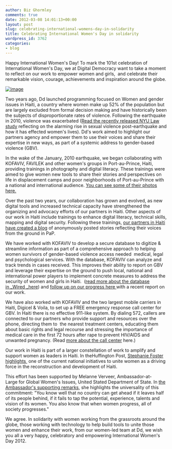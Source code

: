 ```yaml
---
author: Biz Ghormley
comments: true
date: 2012-03-08 14:01:13+00:00
layout: post
slug: celebrating-international-womens-day-in-solidarity
title: Celebrating International Women's Day in solidarity
wordpress_id: 3762
categories:
- blog
---
```


Happy International Women's Day! To mark the 101st celebration of International Women's Day, we at Digital Democracy want to take a moment to reflect on our work to empower women and girls,  and celebrate their remarkable vision, courage, achievements and inspiration around the globe.

[![image](http://farm8.staticflickr.com/7054/6816404034_5e48e0f18e_o.jpg)](http://www.usip.org/node/8090)

Two years ago, Dd launched programming focused on Women and gender issues in Haiti, a country where women make up 52% of the population but are largely excluded from formal decision making and have historically been the subjects of disproportionate rates of violence. Following the earthquake in 2010, violence was exacerbated ([Read the recently released NYU Law study](http://www.law.nyu.edu/news/SATTERTHWAITE_MARGARET_CHRGJ_GJC_HAITI_REPORT) reflecting on the alarming rise in sexual violence post-earthquake and how it has effected women's lives). Dd's work aimed to highlight our partners agency and empower them to use their voices and share their expertise in new ways, as part of a systemic address to gender-based violence (GBV).

In the wake of the January, 2010 earthquake, we began collaborating with KOFAVIV, FAVILEK and other women's groups in Port-au-Prince, Haiti, providing trainings in photography and digital literacy. These trainings were aimed to give women new tools to share their stories and perspectives on life in displacement camps and poor neighborhoods of Port-au-Prince with a national and international audience. [You can see some of their photos here.](http://digital-democracy.org/haiti/photos/)

Over the past two years, our collaboration has grown and evolved, as new digital tools and increased technical capacity have strengthened the organizing and advocacy efforts of our partners in Haiti. Other aspects of our work in Haiti include trainings to enhance digital literacy, technical skills, mapping and digital security. Following these trainings, [our partners in Haiti have created a blog](http://fanmpale.blogspot.com/) of anonymously posted stories reflecting their voices from the ground in PaP.

We have worked with KOFAVIV to develop a secure database to digitize & streamline information as part of a comprehensive approach to helping women survivors of gender-based violence access needed  medical, legal and psychological services. With the database, KOFAVIV can analyze and track trends in cases received. This improves their ability to report on GBV and leverage their expertise on the ground to push local, national and international power players to implement concrete measures to address the security of women and girls in Haiti.  ([read more about the database in _Wired _here](http://haitirewired.wired.com/profiles/blogs/using-tech-to-document-haitis)) and [follow up on our progress here ](http://www.usip.org/node/8090)with a recent report on our work.

We have also worked with KOFAVIV and the two largest mobile carriers in Haiti, Digicel & Voila, to set up a FREE emergency response call center for GBV. In Haiti there is no effective 911-like system. By dialing 572, callers are connected to our partners who provide support and resources over the phone, directing them to  the nearest treatment centers, educating them about basic rights and legal recourse and stressing the importance of medical care in the first 72 hours after rape to prevent HIV/AIDS and unwanted pregnancy. (Read [more about the call center](http://betanews.com/newswire/2011/09/22/only-emergency-response-system-dedicated-to-rape-and-sexual-violence-in-haiti-launches/) here.)

Our work in Haiti is part of a larger constellation of work to amplify and support women as leaders in Haiti. In theHuffington Post, [Stephanie Foster highlights ](http://www.huffingtonpost.com/stephenie-foster/rebuilding-haiti_b_1318914.html) one of the current national initiatives to unite women as a driving force in the reconstruction and development of Haiti.

This effort has been supported by Melanne Verveer, Ambassador-at-Large for Global Women's Issues, United Stated Department of State. In [the Ambassador's supporting remarks](http://www.state.gov/s/gwi/rls/rem/2012/184848.htm), she highlights the universality of this commitment: "You know well that no country can get ahead if it leaves half of its people behind, if it fails to tap the potential, experience, talents and vision of its women. You also know that when women progress, all of society progresses."

We agree. In solidarity with women working from the grassroots around the globe, those working with technology to help build tools to unite those women and enhance their work, from our women-led team at Dd, we wish you all a very happy, celebratory and empowering International Women's Day 2012.
